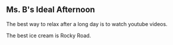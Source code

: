 ## Ms. B's Ideal Afternoon

The best way to relax after a long day is to watch youtube videos.

The best ice cream is Rocky Road.